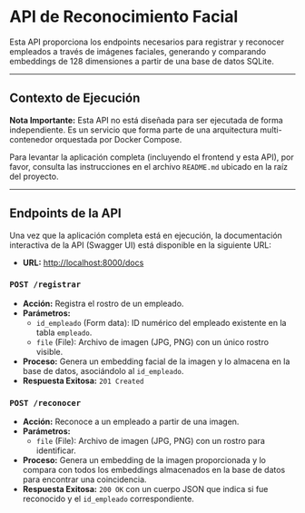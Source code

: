 # API de Reconocimiento Facial

Esta API proporciona los endpoints necesarios para registrar y reconocer empleados a través de imágenes faciales, generando y comparando embeddings de 128 dimensiones a partir de una base de datos SQLite.

---

## Contexto de Ejecución

**Nota Importante:** Esta API no está diseñada para ser ejecutada de forma independiente. Es un servicio que forma parte de una arquitectura multi-contenedor orquestada por Docker Compose.

Para levantar la aplicación completa (incluyendo el frontend y esta API), por favor, consulta las instrucciones en el archivo `README.md` ubicado en la raíz del proyecto.

---

## Endpoints de la API

Una vez que la aplicación completa está en ejecución, la documentación interactiva de la API (Swagger UI) está disponible en la siguiente URL:

-   **URL:** [http://localhost:8000/docs](http://localhost:8000/docs)

### `POST /registrar`

-   **Acción:** Registra el rostro de un empleado.
-   **Parámetros:**
    -   `id_empleado` (Form data): ID numérico del empleado existente en la tabla `empleado`.
    -   `file` (File): Archivo de imagen (JPG, PNG) con un único rostro visible.
-   **Proceso:** Genera un embedding facial de la imagen y lo almacena en la base de datos, asociándolo al `id_empleado`.
-   **Respuesta Exitosa:** `201 Created`

### `POST /reconocer`

-   **Acción:** Reconoce a un empleado a partir de una imagen.
-   **Parámetros:**
    -   `file` (File): Archivo de imagen (JPG, PNG) con un rostro para identificar.
-   **Proceso:** Genera un embedding de la imagen proporcionada y lo compara con todos los embeddings almacenados en la base de datos para encontrar una coincidencia.
-   **Respuesta Exitosa:** `200 OK` con un cuerpo JSON que indica si fue reconocido y el `id_empleado` correspondiente.
